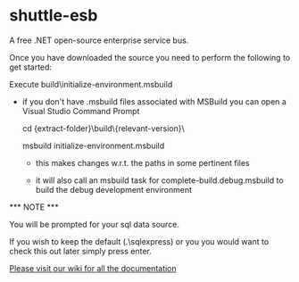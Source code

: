shuttle-esb
===========

A free .NET open-source enterprise service bus.

Once you have downloaded the source you need to perform the following to get started:

  Execute build\initialize-environment.msbuild

  - if you don't have .msbuild files associated with MSBuild you can open a Visual Studio Command Prompt

    cd {extract-folder}\build\\{relevant-version}\

    msbuild initialize-environment.msbuild

    - this makes changes w.r.t. the paths in some pertinent files

    - it will also call an msbuild task for complete-build.debug.msbuild to build the debug development environment


*** NOTE ***

You will be prompted for your sql data source.

If you wish to keep the default (.\sqlexpress) or you you would want to check this out later simply press enter.


[Please visit our wiki for all the documentation](https://github.com/eben-roux/shuttle-esb/wiki/Shuttle-ESB)
